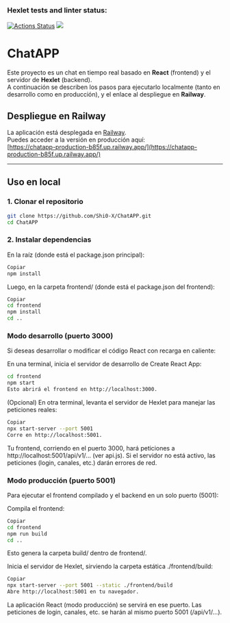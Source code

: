 ### Hexlet tests and linter status:
[![Actions Status](https://github.com/Shi0-X/fullstack-javascript-project-139/actions/workflows/hexlet-check.yml/badge.svg)](https://github.com/Shi0-X/fullstack-javascript-project-139/actions) <a href="https://codeclimate.com/github/Shi0-X/ChatAPP/maintainability"><img src="https://api.codeclimate.com/v1/badges/2a21a3246eab2f086bda/maintainability" /></a>

# ChatAPP

Este proyecto es un chat en tiempo real basado en **React** (frontend) y el servidor de **Hexlet** (backend).  
A continuación se describen los pasos para ejecutarlo localmente (tanto en desarrollo como en producción), y el enlace al despliegue en **Railway**.

## Despliegue en Railway

La aplicación está desplegada en [Railway](https://railway.app/).  
Puedes acceder a la versión en producción aquí:  
[https://chatapp-production-b85f.up.railway.app/](https://chatapp-production-b85f.up.railway.app/)

---

## Uso en local

### 1. Clonar el repositorio
```bash
git clone https://github.com/Shi0-X/ChatAPP.git
cd ChatAPP
```
### 2. Instalar dependencias
En la raíz (donde está el package.json principal):

```bash
Copiar
npm install
```
Luego, en la carpeta frontend/ (donde está el package.json del frontend):
```bash
Copiar
cd frontend
npm install
cd ..
```
### Modo desarrollo (puerto 3000)
Si deseas desarrollar o modificar el código React con recarga en caliente:

En una terminal, inicia el servidor de desarrollo de Create React App:

```bash
cd frontend
npm start
Esto abrirá el frontend en http://localhost:3000.
```
(Opcional) En otra terminal, levanta el servidor de Hexlet para manejar las peticiones reales:

```bash
Copiar
npx start-server --port 5001
Corre en http://localhost:5001.
```
Tu frontend, corriendo en el puerto 3000, hará peticiones a http://localhost:5001/api/v1/... (ver api.js).
Si el servidor no está activo, las peticiones (login, canales, etc.) darán errores de red.

### Modo producción (puerto 5001)
Para ejecutar el frontend compilado y el backend en un solo puerto (5001):

Compila el frontend:

```bash
Copiar
cd frontend
npm run build
cd ..
```
Esto genera la carpeta build/ dentro de frontend/.

Inicia el servidor de Hexlet, sirviendo la carpeta estática ./frontend/build:

```bash
Copiar
npx start-server --port 5001 --static ./frontend/build
Abre http://localhost:5001 en tu navegador.
```
La aplicación React (modo producción) se servirá en ese puerto.
Las peticiones de login, canales, etc. se harán al mismo puerto 5001 (/api/v1/...). 

